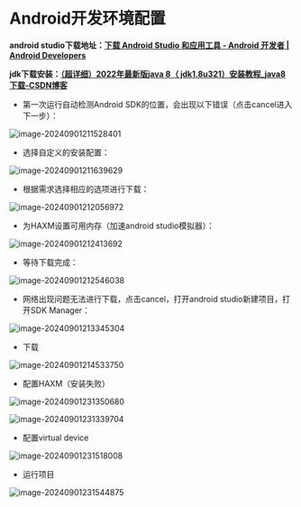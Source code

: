 # Android开发环境配置

**android studio下载地址：[下载 Android Studio 和应用工具 - Android 开发者  | Android Developers](https://developer.android.com/studio?hl=zh-cn)**

**jdk下载安装：[（超详细）2022年最新版java 8（ jdk1.8u321）安装教程_java8下载-CSDN博客](https://blog.csdn.net/JunLeon/article/details/122623465)**

- 第一次运行自动检测Android SDK的位置，会出现以下错误（点击cancel进入下一步）：

![image-20240901211528401](assets/image-20240901211528401.png)

- 选择自定义的安装配置：

![image-20240901211639629](assets/image-20240901211639629.png)

- 根据需求选择相应的选项进行下载：

![image-20240901212056972](assets/image-20240901212056972.png)

- 为HAXM设置可用内存（加速android studio模拟器）：

![image-20240901212413692](assets/image-20240901212413692.png)

- 等待下载完成：

![image-20240901212546038](assets/image-20240901212546038.png)

- 网络出现问题无法进行下载，点击cancel，打开android studio新建项目，打开SDK Manager：

![image-20240901213345304](assets/image-20240901213345304.png)

- 下载

![image-20240901214533750](assets/image-20240901214533750.png)

- 配置HAXM（安装失败）

![image-20240901231350680](assets/image-20240901231350680.png)

![image-20240901231339704](assets/image-20240901231339704.png)

- 配置virtual device

![image-20240901231518008](assets/image-20240901231518008.png)

- 运行项目

![image-20240901231544875](assets/image-20240901231544875.png)
